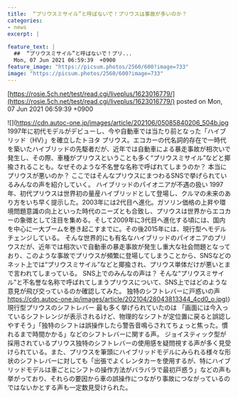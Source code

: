 ```yaml
---
title:  “プリウスミサイル”と呼ばないで！プリウスは事故が多いのか？  
categories:
- news
excerpt: |
  
feature_text: |
  ##  “プリウスミサイル”と呼ばないで！プリ...
  Mon, 07 Jun 2021 06:59:39  +0900
feature_image: "https://picsum.photos/2560/600?image=733"
image: "https://picsum.photos/2560/600?image=733"
---
```


[https://rosie.5ch.net/test/read.cgi/liveplus/1623016779/](https://rosie.5ch.net/test/read.cgi/liveplus/1623016779/)
posted on Mon, 07 Jun 2021 06:59:39  +0900

<!--more-->

![](https://cdn.autoc-one.jp/images/article/202106/05085840206_504b.jpg 1997年に初代モデルがデビューし、今や自動車では当たり前となった「ハイブリッド（HV）」を確立したトヨタ プリウス。エコカーの代名詞的存在で一時代を築いたハイブリッドの先駆者だが、近年では自動車による暴走事故が相次いで発生し、その際、車種がプリウスということも多く“プリウスミサイル”などと揶揄されることも。なぜそのような不名誉な名称で呼ばれてしまうのか？ 本当にプリウスが悪いのか？ ここではそんなプリウスにまつわるSNSで挙げられているみんなの声を紹介していく。 ハイブリッドのパイオニアが不遇の扱い 1997年、初代プリウスは世界初の量産ハイブリッドとして登場し、クルマの未来のあり方をいち早く提示した。2003年には2代目へ進化。ガソリン価格の上昇や環境問題意識の向上といった時代のニーズとも合致し、プリウスは世界からエコカーの象徴として注目を集める。そして2009年に3代目へ進化する頃には、国内を中心に一大ブームを巻き起こすまでに。その後2015年には、現行型へモデルチェンジしている。 そんな世界的にも有名なハイブリッドのパイオニアのプリウスだが、近年では相次いで自動車の暴走事故が発生し重大な社会問題となっており、このような事故でプリウスが頻繁に登場してしまうことから、SNSなどのネット上では“プリウスミサイル”などと揶揄され、プリウス単体だけが悪いとまで言われてしまっている。 SNS上でのみんなの声は？ そんな“プリウスミサイル”と不名誉な名称で呼ばれてしまうプリウスについて、SNS上ではどのような意見が飛び交っているのか確認してみた。 独特のシフトレバーに戸惑いの声 [https://cdn.autoc-one.jp/images/article/202104/28043813344_4cd0_o.jpg)](https://cdn.autoc-one.jp/images/article/202104/28043813344_4cd0_o.jpg)) 現行型プリウスのシフトレバー 最も多く挙げられていたのは 「画面には今入っているシフトレンジが表示されるけど、物理的なシフトが定位置に戻ると誤認しやすそう」「独特のシフトは誤操作したら警告音鳴らされてちょっと焦った。慣れるまで時間かかる」などのシフトレバーに関する声。 ジョイスティック型が採用されているプリウス独特のシフトレバーの使用感を疑問視する声が多く見受けられている。また、プリウスを筆頭にハイブリッドモデルにみられる様々な形状のシフトレバーに対しても「出張でよくレンタカーを使用するが、特にハイブリッドモデルは車ごとにシフトの操作方法がバラバラで最初戸惑う」などの声も挙がっており、それらの要因から車の誤操作につながり事故につながっているのではないかとする声も一定数見受けられた。
